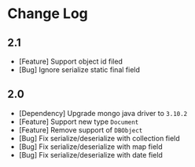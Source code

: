 # Change Log
## 2.1
- [Feature] Support object id filed 
- [Bug] Ignore serialize static final field

## 2.0
- [Dependency] Upgrade mongo java driver to `3.10.2`
- [Feature] Support new type `Document`
- [Feature] Remove support of `DBObject`
- [Bug] Fix serialize/deserialize with collection field
- [Bug] Fix serialize/deserialize with map field
- [Bug] Fix serialize/deserialize with date field